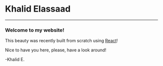 # Khalid Elassaad

---

### Welcome to my website!

This beauty was recently built from scratch using [React](https://reactjs.org/)!

Nice to have you here, please, have a look around!

-Khalid E.
